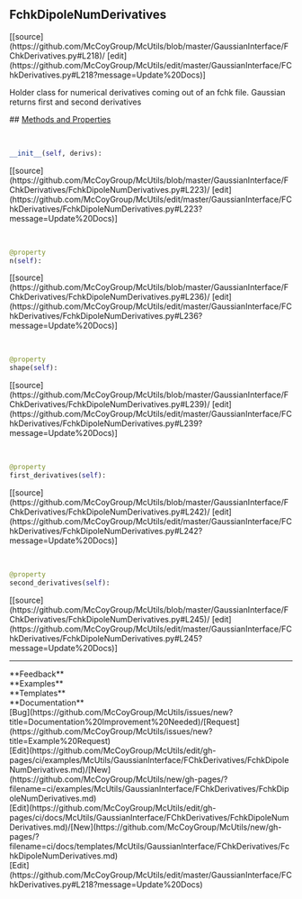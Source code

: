 ## <a id="McUtils.GaussianInterface.FChkDerivatives.FchkDipoleNumDerivatives">FchkDipoleNumDerivatives</a> 

<div class="docs-source-link" markdown="1">
[[source](https://github.com/McCoyGroup/McUtils/blob/master/GaussianInterface/FChkDerivatives.py#L218)/
[edit](https://github.com/McCoyGroup/McUtils/edit/master/GaussianInterface/FChkDerivatives.py#L218?message=Update%20Docs)]
</div>

Holder class for numerical derivatives coming out of an fchk file.
Gaussian returns first and second derivatives







<div class="collapsible-section">
 <div class="collapsible-section collapsible-section-header" markdown="1">
## <a class="collapse-link" data-toggle="collapse" href="#methods" markdown="1"> Methods and Properties</a> <a class="float-right" data-toggle="collapse" href="#methods"><i class="fa fa-chevron-down"></i></a>
 </div>
 <div class="collapsible-section collapsible-section-body collapse show" id="methods" markdown="1">
 
<a id="McUtils.GaussianInterface.FChkDerivatives.FchkDipoleNumDerivatives.__init__" class="docs-object-method">&nbsp;</a> 
```python
__init__(self, derivs): 
```
<div class="docs-source-link" markdown="1">
[[source](https://github.com/McCoyGroup/McUtils/blob/master/GaussianInterface/FChkDerivatives/FchkDipoleNumDerivatives.py#L223)/
[edit](https://github.com/McCoyGroup/McUtils/edit/master/GaussianInterface/FChkDerivatives/FchkDipoleNumDerivatives.py#L223?message=Update%20Docs)]
</div>


<a id="McUtils.GaussianInterface.FChkDerivatives.FchkDipoleNumDerivatives.n" class="docs-object-method">&nbsp;</a> 
```python
@property
n(self): 
```
<div class="docs-source-link" markdown="1">
[[source](https://github.com/McCoyGroup/McUtils/blob/master/GaussianInterface/FChkDerivatives/FchkDipoleNumDerivatives.py#L236)/
[edit](https://github.com/McCoyGroup/McUtils/edit/master/GaussianInterface/FChkDerivatives/FchkDipoleNumDerivatives.py#L236?message=Update%20Docs)]
</div>


<a id="McUtils.GaussianInterface.FChkDerivatives.FchkDipoleNumDerivatives.shape" class="docs-object-method">&nbsp;</a> 
```python
@property
shape(self): 
```
<div class="docs-source-link" markdown="1">
[[source](https://github.com/McCoyGroup/McUtils/blob/master/GaussianInterface/FChkDerivatives/FchkDipoleNumDerivatives.py#L239)/
[edit](https://github.com/McCoyGroup/McUtils/edit/master/GaussianInterface/FChkDerivatives/FchkDipoleNumDerivatives.py#L239?message=Update%20Docs)]
</div>


<a id="McUtils.GaussianInterface.FChkDerivatives.FchkDipoleNumDerivatives.first_derivatives" class="docs-object-method">&nbsp;</a> 
```python
@property
first_derivatives(self): 
```
<div class="docs-source-link" markdown="1">
[[source](https://github.com/McCoyGroup/McUtils/blob/master/GaussianInterface/FChkDerivatives/FchkDipoleNumDerivatives.py#L242)/
[edit](https://github.com/McCoyGroup/McUtils/edit/master/GaussianInterface/FChkDerivatives/FchkDipoleNumDerivatives.py#L242?message=Update%20Docs)]
</div>


<a id="McUtils.GaussianInterface.FChkDerivatives.FchkDipoleNumDerivatives.second_derivatives" class="docs-object-method">&nbsp;</a> 
```python
@property
second_derivatives(self): 
```
<div class="docs-source-link" markdown="1">
[[source](https://github.com/McCoyGroup/McUtils/blob/master/GaussianInterface/FChkDerivatives/FchkDipoleNumDerivatives.py#L245)/
[edit](https://github.com/McCoyGroup/McUtils/edit/master/GaussianInterface/FChkDerivatives/FchkDipoleNumDerivatives.py#L245?message=Update%20Docs)]
</div>
 </div>
</div>












---


<div markdown="1" class="text-secondary">
<div class="container">
  <div class="row">
   <div class="col" markdown="1">
**Feedback**   
</div>
   <div class="col" markdown="1">
**Examples**   
</div>
   <div class="col" markdown="1">
**Templates**   
</div>
   <div class="col" markdown="1">
**Documentation**   
</div>
   <div class="col" markdown="1">
   
</div>
   <div class="col" markdown="1">
   
</div>
   <div class="col" markdown="1">
   
</div>
</div>
  <div class="row">
   <div class="col" markdown="1">
[Bug](https://github.com/McCoyGroup/McUtils/issues/new?title=Documentation%20Improvement%20Needed)/[Request](https://github.com/McCoyGroup/McUtils/issues/new?title=Example%20Request)   
</div>
   <div class="col" markdown="1">
[Edit](https://github.com/McCoyGroup/McUtils/edit/gh-pages/ci/examples/McUtils/GaussianInterface/FChkDerivatives/FchkDipoleNumDerivatives.md)/[New](https://github.com/McCoyGroup/McUtils/new/gh-pages/?filename=ci/examples/McUtils/GaussianInterface/FChkDerivatives/FchkDipoleNumDerivatives.md)   
</div>
   <div class="col" markdown="1">
[Edit](https://github.com/McCoyGroup/McUtils/edit/gh-pages/ci/docs/McUtils/GaussianInterface/FChkDerivatives/FchkDipoleNumDerivatives.md)/[New](https://github.com/McCoyGroup/McUtils/new/gh-pages/?filename=ci/docs/templates/McUtils/GaussianInterface/FChkDerivatives/FchkDipoleNumDerivatives.md)   
</div>
   <div class="col" markdown="1">
[Edit](https://github.com/McCoyGroup/McUtils/edit/master/GaussianInterface/FChkDerivatives.py#L218?message=Update%20Docs)   
</div>
   <div class="col" markdown="1">
   
</div>
   <div class="col" markdown="1">
   
</div>
   <div class="col" markdown="1">
   
</div>
</div>
</div>
</div>